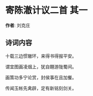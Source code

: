 # 寄陈澈计议二首  其一

**作者**: 刘克庄

## 诗词内容

十载三边惯辙环，来得书得报平安。

谓宜图画凌烟上，犹自翺游陇蜀间。

画策功多宁论赏，封侯事在且加餐。

传闻玉帐先禽辟，定有新铭刻剑关。

